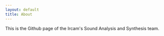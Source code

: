 ```yaml
---
layout: default
title: About
---
```


This is the Github page of the Ircam's Sound Analysis and Synthesis team.
